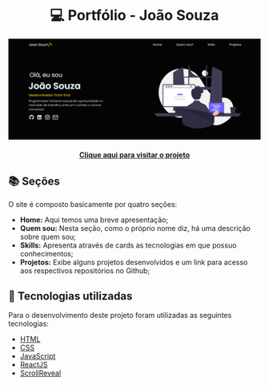 <div align="center">

# 💻 Portfólio - João Souza

![Preview do projeto](src/assets/preview.png)

</div>

<h4 align="center"><a href="">Clique aqui para visitar o projeto</a></h4>


## 📚 Seções

O site é composto basicamente por quatro seções:

- **Home:** Aqui temos uma breve apresentação;
- **Quem sou:** Nesta seção, como o próprio nome diz, há uma descrição sobre quem sou;
- **Skills:** Apresenta através de cards as tecnologias em que possuo conhecimentos;
- **Projetos:** Exibe alguns projetos desenvolvidos e um link para acesso aos respectivos repositórios no Github;


## 🚀 Tecnologias utilizadas

Para o desenvolvimento deste projeto foram utilizadas as seguintes tecnologias:

- [HTML](https://developer.mozilla.org/en-US/docs/Web/HTML)
- [CSS](https://www.w3.org/Style/CSS/Overview.en.html)
- [JavaScript](https://developer.mozilla.org/en-US/docs/Web/JavaScript)
- [ReactJS](https://reactjs.org/)
- [ScrollReveal](https://scrollrevealjs.org/)